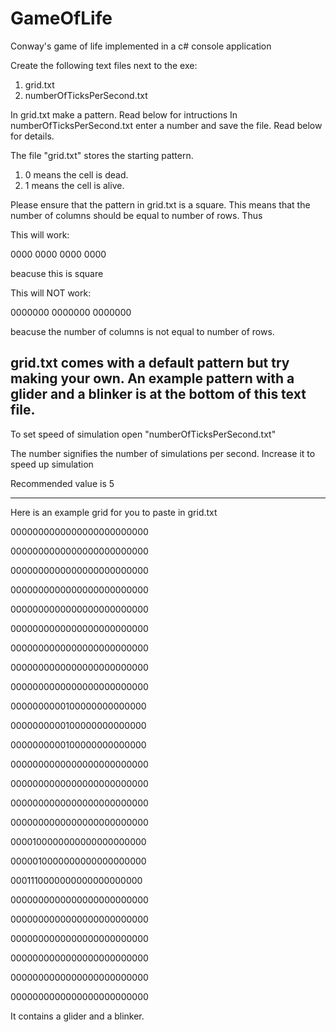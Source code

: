 # GameOfLife
Conway's game of life implemented in a c# console application


Create the following text files next to the exe:
1) grid.txt
2) numberOfTicksPerSecond.txt

In grid.txt make a pattern. Read below for intructions
In numberOfTicksPerSecond.txt enter a number and save the file. Read below for details.


The file "grid.txt" stores the starting pattern.
1)  0 means the cell is dead.
2)  1 means the cell is alive.


Please ensure that the pattern in grid.txt is a square.
This means that the number of columns should be equal to number of rows. 
Thus

This will work:

0000
0000
0000
0000

beacuse this is square

This will NOT work:

0000000
0000000
0000000

beacuse the number of columns is not equal to number of rows.

grid.txt comes with a default pattern but try making your own. An example pattern with a glider and a blinker is at the bottom of this text file.
----------------------------------------------------------


To set speed of simulation open "numberOfTicksPerSecond.txt"

The number signifies the number of simulations per second.
Increase it to speed up simulation

Recommended value is 5

-----------------------------------------------------------

Here is an example grid for you to paste in grid.txt

0000000000000000000000000

0000000000000000000000000

0000000000000000000000000

0000000000000000000000000

0000000000000000000000000

0000000000000000000000000

0000000000000000000000000

0000000000000000000000000

0000000000000000000000000

0000000000100000000000000

0000000000100000000000000

0000000000100000000000000

0000000000000000000000000

0000000000000000000000000

0000000000000000000000000

0000000000000000000000000

0000100000000000000000000

0000010000000000000000000

0001110000000000000000000

0000000000000000000000000

0000000000000000000000000

0000000000000000000000000

0000000000000000000000000

0000000000000000000000000

0000000000000000000000000



It contains a glider and a blinker.
